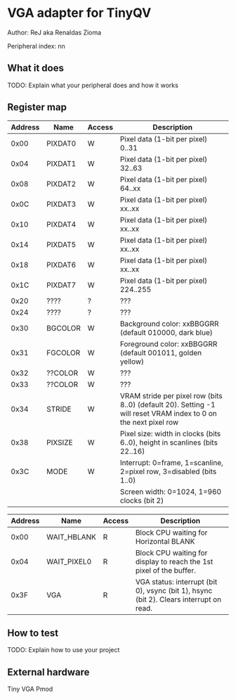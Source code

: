 <!---

This file is used to generate your project datasheet. Please fill in the information below and delete any unused
sections.

The peripheral index is the number TinyQV will use to select your peripheral.  You will pick a free
slot when raising the pull request against the main TinyQV repository, and can fill this in then.  You
also need to set this value as the PERIPHERAL_NUM in your test script.

You can also include images in this folder and reference them in the markdown. Each image must be less than
512 kb in size, and the combined size of all images must be less than 1 MB.
-->

# VGA adapter for TinyQV

Author: ReJ aka Renaldas Zioma

Peripheral index: nn

## What it does

TODO: Explain what your peripheral does and how it works

## Register map

| Address | Name    | Access | Description                                                      |
|---------|---------|--------|------------------------------------------------------------------|
| 0x00    | PIXDAT0 | W      | Pixel data (1-bit per pixel)   0..31                             |
| 0x04    | PIXDAT1 | W      | Pixel data (1-bit per pixel)  32..63                             |
| 0x08    | PIXDAT2 | W      | Pixel data (1-bit per pixel)  64..xx                             |
| 0x0C    | PIXDAT3 | W      | Pixel data (1-bit per pixel)  xx..xx                             |
| 0x10    | PIXDAT4 | W      | Pixel data (1-bit per pixel)  xx..xx                             |
| 0x14    | PIXDAT5 | W      | Pixel data (1-bit per pixel)  xx..xx                             |
| 0x18    | PIXDAT6 | W      | Pixel data (1-bit per pixel)  xx..xx                       		|
| 0x1C    | PIXDAT7 | W      | Pixel data (1-bit per pixel) 224..255                            |
| 0x20    | ????  	| ?      | ???									                       		|
| 0x24    | ????  	| ?      | ???									                            |
| 0x30	  | BGCOLOR | W	     | Background color: xxBBGGRR (default 010000, dark blue)			|
| 0x31	  | FGCOLOR	| W		 | Foreground color: xxBBGGRR (default 001011, golden yellow)		|
| 0x32	  | ??COLOR	| W		 | ???																|
| 0x33	  | ??COLOR	| W		 | ???																|
| 0x34	  | STRIDE	| W		 | VRAM stride per pixel row (bits 8..0) (default 20). Setting -1 will reset VRAM index to 0 on the next pixel row |
| 0x38	  | PIXSIZE	| W		 | Pixel size: width in clocks (bits 6..0), height in scanlines (bits 22..16) |
| 0x3C	  | MODE	| W		 | Interrupt: 0=frame, 1=scanline, 2=pixel row, 3=disabled (bits 1..0) |
|    	  |     	|  		 | Screen width: 0=1024, 1=960 clocks (bit 2) |

| Address | Name        | Access | Description                                                  |
|---------|-------------|--------|--------------------------------------------------------------|
| 0x00    | WAIT_HBLANK | R      | Block CPU waiting for Horizontal BLANK                       |
| 0x04    | WAIT_PIXEL0 | R      | Block CPU waiting for display to reach the 1st pixel of the buffer. |
| 0x3F	  | VGA         | R	     | VGA status: interrupt (bit 0), vsync (bit 1), hsync (bit 2). Clears interrupt on read. |

## How to test

TODO: Explain how to use your project

## External hardware

Tiny VGA Pmod
